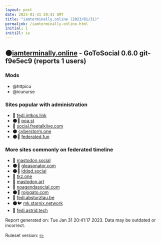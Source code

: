 ```yaml
---
layout: post
date: 2023-01-31 20:41 GMT
title: "iamterminally.online (2023/01/31)"
permalink: /iamterminally-online.html
initial: i
initi2l: ia
---
```


## 🌑[iamterminally.online](https://iamterminally.online) - GoToSocial 0.6.0 git-f9e5ec9  (reports 1 users)

### Mods
 * @httpicu
 * @icunurse

### Sites popular with administration

* 🐘 [fedi.intkos.link](/fedi-intkos-link.html)
* 🌑🧸 [poa.st](/poa-st.html)
* 🐘 [social.freetalklive.com](/social-freetalklive-com.html)
* 🌑 [cyberstorm.one](/cyberstorm-one.html)
* 🌑🧸 [federated.fun](/federated-fun.html)

### More sites commonly on federated timeline

* 🧸 [mastodon.social](/mastodon-social.html)
* 🌑🧸 [gleasonator.com](/gleasonator-com.html)
* 🌑🧸 [iddqd.social](/iddqd-social.html)
* 🐘 [tkz.one](/tkz-one.html)
* 🐘 [mastodon.art](/mastodon-art.html)
* 🐘 [noagendasocial.com](/noagendasocial-com.html)
* 🌑🧸 [rojogato.com](/rojogato-com.html)
* 🐘 [fedi.absturztau.be](/fedi-absturztau-be.html)
* 🌑🐦 [mk.starnix.network](/mk-starnix-network.html)
* 🐘 [fedi.astrid.tech](/fedi-astrid-tech.html)

Report generated on: Tue Jan 31 20:41:17 2023. Data may be outdated or incorrect.

Ruleset version: [✏️](/version-pencil)
